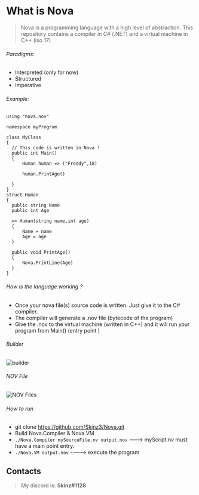 
# What is Nova

> Nova is a programming language with a high level of abstraction. This repository contains a compiler in C# (.NET) and a virtual machine in C++ (iso 17)

  
  ###### Paradigms:
  + Interpreted (only for now)
  + Structured
  + Imperative
  ###### Example:

  ```
using "nova.nov"

namespace myProgram

class MyClass
{
    // This code is written in Nova !
    public int Main()
    {
        Human human => ("Freddy",18)

        human.PrintAge()
    
    }
}
struct Human
{
    public string Name
    public int Age
    
    => Human(string name,int age)
    {
        Name = name
        Age = age
    }

    public void PrintAge()
    {
        Nova.PrintLine(Age)
    }
}
 ```
 ###### How is the language working ?
 + Once your nova file(s) source code is written. Just give it to the C# compiler.
 + The compiler will generate a .nov file (bytecode of the program)
 + Give the .nov to the virtual machine (written in C++) and it will run your program from Main() (entry point )

###### Builder

 ![builder](https://puu.sh/F2jxl/e1f80ffc4a.png)

###### NOV File

![NOV Files](https://puu.sh/F2jDk/390c696ae5.png)

###### How to run
  + git clone https://github.com/Skinz3/Nova.git
  + Build Nova.Compiler & Nova.VM
  + ``` ./Nova.Compiler mySourceFile.nv output.nov ```  ---> myScript.nv must have a main point entry. 
  + ``` ./Nova.VM output.nov ``` ----> execute the program

## Contacts

  > My discord is: **Skinz#1128**
  
